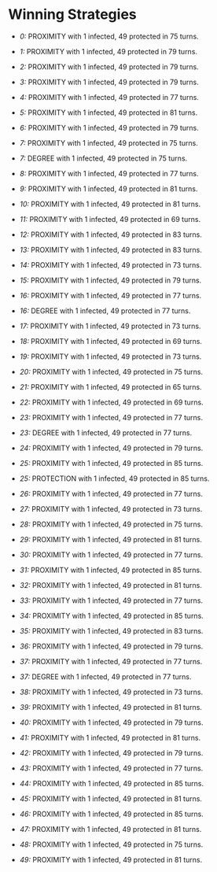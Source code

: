 # Winning Strategies

* _0:_ PROXIMITY with 1 infected, 49 protected in 75 turns.


* _1:_ PROXIMITY with 1 infected, 49 protected in 79 turns.


* _2:_ PROXIMITY with 1 infected, 49 protected in 79 turns.


* _3:_ PROXIMITY with 1 infected, 49 protected in 79 turns.


* _4:_ PROXIMITY with 1 infected, 49 protected in 77 turns.


* _5:_ PROXIMITY with 1 infected, 49 protected in 81 turns.


* _6:_ PROXIMITY with 1 infected, 49 protected in 79 turns.


* _7:_ PROXIMITY with 1 infected, 49 protected in 75 turns.


* _7:_ DEGREE with 1 infected, 49 protected in 75 turns.


* _8:_ PROXIMITY with 1 infected, 49 protected in 77 turns.


* _9:_ PROXIMITY with 1 infected, 49 protected in 81 turns.


* _10:_ PROXIMITY with 1 infected, 49 protected in 81 turns.


* _11:_ PROXIMITY with 1 infected, 49 protected in 69 turns.


* _12:_ PROXIMITY with 1 infected, 49 protected in 83 turns.


* _13:_ PROXIMITY with 1 infected, 49 protected in 83 turns.


* _14:_ PROXIMITY with 1 infected, 49 protected in 73 turns.


* _15:_ PROXIMITY with 1 infected, 49 protected in 79 turns.


* _16:_ PROXIMITY with 1 infected, 49 protected in 77 turns.


* _16:_ DEGREE with 1 infected, 49 protected in 77 turns.


* _17:_ PROXIMITY with 1 infected, 49 protected in 73 turns.


* _18:_ PROXIMITY with 1 infected, 49 protected in 69 turns.


* _19:_ PROXIMITY with 1 infected, 49 protected in 73 turns.


* _20:_ PROXIMITY with 1 infected, 49 protected in 75 turns.


* _21:_ PROXIMITY with 1 infected, 49 protected in 65 turns.


* _22:_ PROXIMITY with 1 infected, 49 protected in 69 turns.


* _23:_ PROXIMITY with 1 infected, 49 protected in 77 turns.


* _23:_ DEGREE with 1 infected, 49 protected in 77 turns.


* _24:_ PROXIMITY with 1 infected, 49 protected in 79 turns.


* _25:_ PROXIMITY with 1 infected, 49 protected in 85 turns.


* _25:_ PROTECTION with 1 infected, 49 protected in 85 turns.


* _26:_ PROXIMITY with 1 infected, 49 protected in 77 turns.


* _27:_ PROXIMITY with 1 infected, 49 protected in 73 turns.


* _28:_ PROXIMITY with 1 infected, 49 protected in 75 turns.


* _29:_ PROXIMITY with 1 infected, 49 protected in 81 turns.


* _30:_ PROXIMITY with 1 infected, 49 protected in 77 turns.


* _31:_ PROXIMITY with 1 infected, 49 protected in 85 turns.


* _32:_ PROXIMITY with 1 infected, 49 protected in 81 turns.


* _33:_ PROXIMITY with 1 infected, 49 protected in 77 turns.


* _34:_ PROXIMITY with 1 infected, 49 protected in 85 turns.


* _35:_ PROXIMITY with 1 infected, 49 protected in 83 turns.


* _36:_ PROXIMITY with 1 infected, 49 protected in 79 turns.


* _37:_ PROXIMITY with 1 infected, 49 protected in 77 turns.


* _37:_ DEGREE with 1 infected, 49 protected in 77 turns.


* _38:_ PROXIMITY with 1 infected, 49 protected in 73 turns.


* _39:_ PROXIMITY with 1 infected, 49 protected in 81 turns.


* _40:_ PROXIMITY with 1 infected, 49 protected in 79 turns.


* _41:_ PROXIMITY with 1 infected, 49 protected in 81 turns.


* _42:_ PROXIMITY with 1 infected, 49 protected in 79 turns.


* _43:_ PROXIMITY with 1 infected, 49 protected in 77 turns.


* _44:_ PROXIMITY with 1 infected, 49 protected in 85 turns.


* _45:_ PROXIMITY with 1 infected, 49 protected in 81 turns.


* _46:_ PROXIMITY with 1 infected, 49 protected in 85 turns.


* _47:_ PROXIMITY with 1 infected, 49 protected in 81 turns.


* _48:_ PROXIMITY with 1 infected, 49 protected in 75 turns.


* _49:_ PROXIMITY with 1 infected, 49 protected in 81 turns.


